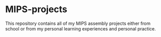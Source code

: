 # MIPS-projects
This repository contains all of my MIPS assembly projects either from school or from my personal learning experiences and personal practice.
